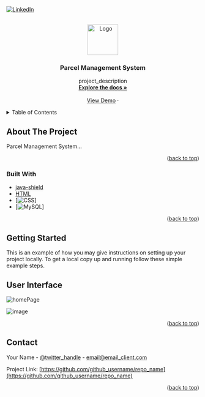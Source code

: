<a name="readme-top"></a>

[![LinkedIn][linkedin-shield]][linkedin-url]

<br />
<div align="center">
  <a href="https://github.com/christiantansastro/Parcel-Management-System">
    <img src="images/logo.png" alt="Logo" width="80" height="80">
  </a>

<h3 align="center">Parcel Management System</h3>

  <p align="center">
    project_description
    <br />
    <a href="https://github.com/github_username/repo_name"><strong>Explore the docs »</strong></a>
    <br />
    <br />
    <a href="https://github.com/github_username/repo_name">View Demo</a>
    ·
  </p>
</div>



<!-- TABLE OF CONTENTS -->
<details>
  <summary>Table of Contents</summary>
  <ol>
    <li>
      <a href="#about-the-project">About The Project</a>
      <ul>
        <li><a href="#built-with">Built With</a></li>
      </ul>
    </li>
    <li><a href="#user-interface">User Inteface</a></li>
    <li><a href="#contact">Contact</a></li>
  </ol>
</details>

<!-- ABOUT THE PROJECT -->
## About The Project

Parcel Management System...

<p align="right">(<a href="#readme-top">back to top</a>)</p>

### Built With

* [java-shield]
* [HTML][html-shield]
* [![CSS][css-shield]]
* [![MySQL][mysql-shield]]

<p align="right">(<a href="#readme-top">back to top</a>)</p>

<!-- GETTING STARTED -->
## Getting Started

This is an example of how you may give instructions on setting up your project locally.
To get a local copy up and running follow these simple example steps.


<!-- USAGE EXAMPLES -->
## User Interface

![homePage](https://github.com/christiantansastro/Parcel-Management-System/assets/137610891/5e83b974-5658-4bd1-b2e5-8a9b00acc63b)

![image](https://github.com/christiantansastro/Parcel-Management-System/assets/137610891/851fa291-6d27-4f96-a70b-011d7dd50a4b)

<p align="right">(<a href="#readme-top">back to top</a>)</p>

<!-- CONTACT -->
## Contact

Your Name - [@twitter_handle](https://twitter.com/twitter_handle) - email@email_client.com

Project Link: [https://github.com/github_username/repo_name](https://github.com/github_username/repo_name)

<p align="right">(<a href="#readme-top">back to top</a>)</p>

[linkedin-shield]: https://img.shields.io/badge/-LinkedIn-black.svg?style=for-the-badge&logo=linkedin&colorB=555
[linkedin-url]: https://linkedin.com/in/christiantansastro
[java-shield]: https://img.shields.io/badge/Java-ED8B00?style=for-the-badge&logo=openjdk&logoColor=white
[html-shield]: https://img.shields.io/badge/HTML5-E34F26?style=flat-square&logo=HTML5&logoColor=white
[css-shield]: https://img.shields.io/badge/CSS3-1572B6?style=for-the-badge&logo=css3&logoColor=white
[mysql-shield]: https://shields.io/badge/MySQL-lightgrey?logo=mysql&style=plastic&logoColor=white&labelColor=blue
